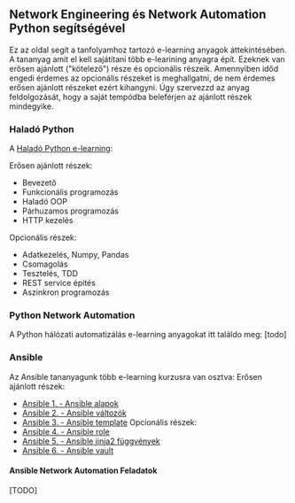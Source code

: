 ## Network Engineering és Network Automation Python segítségével

Ez az oldal segít a tanfolyamhoz tartozó e-learning anyagok áttekintésében. A tananyag amit el kell sajátítani több e-learining anyagra épít. Ezeknek van erősen ajánlott ("kötelező") része és opcionális részeik. Amennyiben időd engedi érdemes az opcionális részeket is meghallgatni, de nem érdemes erősen ajánlott részeket ezért kihangyni. Úgy szervezzd az anyag feldolgozását, hogy a saját tempódba beleférjen az ajánlott részek mindegyike.

### Haladó Python

A [Haladó Python e-learning](https://e-learning.training360.com/courses/take/python-halado/texts/13807566-feltetelezett-elokepzettseg):

Erősen ajánlott részek:
* Bevezető
* Funkcionális programozás
* Haladó OOP
* Párhuzamos programozás
* HTTP kezelés

Opcionális részek:
* Adatkezelés, Numpy, Pandas
* Csomagolás
* Tesztelés, TDD
* REST service építés
* Aszinkron programozás

### Python Network Automation
A Python hálózati automatizálás e-learning anyagokat itt találdo meg: [todo]

### Ansible
Az Ansible tananyagunk több e-learning kurzusra van osztva:
Erősen ajánlott részek:
* [Ansible 1. - Ansible alapok](https://e-learning.training360.com/courses/take/ansible-1-ansible-alapok/lessons/33262238-01-ansible-bemutatasa)
* [Ansible 2. - Ansible változók](https://e-learning.training360.com/courses/take/ansible-2-ansible-valtozok/lessons/33262228-01-inventroy-kiegeszitese-valtozokkal)
* [Ansible 3. - Ansible template](https://e-learning.training360.com/courses/take/ansible-3-ansible-template/lessons/33262221-01-template-bevezeto)
Opcionális részek:
* [Ansible 4. - Ansible role](https://e-learning.training360.com/courses/take/ansible-4-ansible-role/lessons/33262212-01-bevezetes)
* [Ansible 5. - Ansible jinja2 függvények](https://e-learning.training360.com/courses/take/ansible-5-ansible-jinja2-fuggvenyek/lessons/33262199-01-bevezeto)
* [Ansible 6. - Ansible vault](https://e-learning.training360.com/courses/take/ansible-6-ansible-vault/lessons/33262192-01-bevezeto)

#### Ansible Network Automation Feladatok
[TODO]
